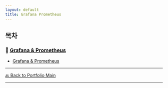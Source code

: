 ```yaml
---
layout: default
title: Grafana Prometheus
---
```



## 목차

### 🔗 [Grafana & Prometheus](/study/monitoring-and-logging/)

- [Grafana & Prometheus](/study/monitoring-and-logging/grafana-prometheus)

---
[🔙 Back to Portfolio Main](../index.md)

---

